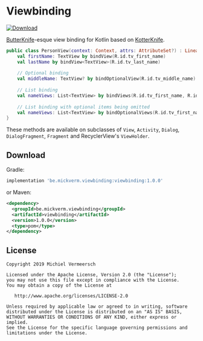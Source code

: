 Viewbinding
===========
[ ![Download](https://api.bintray.com/packages/mickverm/maven/Viewbinding/images/download.svg) ](https://bintray.com/mickverm/maven/Viewbinding/_latestVersion)

[ButterKnife][1]-esque view binding for Kotlin based on [KotterKnife][2].

```kotlin
public class PersonView(context: Context, attrs: AttributeSet?) : LinearLayout(context, attrs){
	val firstName: TextView by bindView(R.id.tv_first_name)
	val lastName by bindView<TextView>(R.id.tv_last_name)
	
	// Optional binding
	val middleName: TextView? by bindOptionalView(R.id.tv_middle_name)
	
	// List binding
	val nameViews: List<TextView> by bindViews(R.id.tv_first_name, R.id.tv_last_name)
	
	// List binding with optional items being omitted
	val nameViews: List<TextView> by bindOptionalViews(R.id.tv_first_name, R.id.tv_middle_name, R.id.tv_last_name)
}
```

These methods are available on subclasses of `View`, `Activity`, `Dialog`, `DialogFragment`, `Fragment` and RecyclerView's `ViewHolder`.

Download
--------

Gradle:
````groovy
implementation 'be.mickverm.viewbinding:viewbinding:1.0.0'
````

or Maven:
````xml
<dependency>
  <groupId>be.mickverm.viewbinding</groupId>
  <artifactId>viewbinding</artifactId>
  <version>1.0.0</version>
  <type>pom</type>
</dependency>
````

License
-------

    Copyright 2019 Michiel Vermeersch

    Licensed under the Apache License, Version 2.0 (the "License");
    you may not use this file except in compliance with the License.
    You may obtain a copy of the License at

       http://www.apache.org/licenses/LICENSE-2.0

    Unless required by applicable law or agreed to in writing, software
    distributed under the License is distributed on an "AS IS" BASIS,
    WITHOUT WARRANTIES OR CONDITIONS OF ANY KIND, either express or implied.
    See the License for the specific language governing permissions and
    limitations under the License.


[1]: https://jakewharton.github.io/butterknife
[2]: https://github.com/JakeWharton/kotterknife
